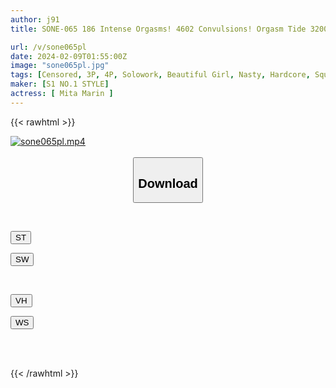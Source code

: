 ```yaml
---
author: j91
title: SONE-065 186 Intense Orgasms! 4602 Convulsions! Orgasm Tide 3200cc! Erotic And Super Cute Maru Mita Eros Awakening First Big Big Spasms Special

url: /v/sone065pl
date: 2024-02-09T01:55:00Z
image: "sone065pl.jpg"
tags: [Censored, 3P, 4P, Solowork, Beautiful Girl, Nasty, Hardcore, Squirting	]
maker: [S1 NO.1 STYLE]
actress: [ Mita Marin ]
---
```



{{< rawhtml >}}

<div class="video" data-videoid="mOJOM0ADXdIQ2y">
    <a href="javascript:;">
        <img src="/v/sone065pl/sone065pl.jpg" width="WIDTH" height="HEIGHT" alt="sone065pl.mp4" loading="lazy">
    </a>
</div>

<script type="text/javascript" src="https://j91.asia/asset/on-demand-st.js"></script>

<br>
  <link rel="stylesheet" href="https://j91.asia/asset/bs5.css">
  
  <center>
  <button class="btn btn-primary" type="button" data-bs-toggle="collapse" data-bs-target=".multi-collapse" aria-expanded="false" aria-controls="multiCollapseExample1 multiCollapseExample2"><h2>Download</h2></button></center>
</p>
<div class="row">
  <div class="col">
    <div class="collapse multi-collapse" id="multiCollapseExample1">
      <div class="card card-body">
	      	      <br>
<div class="buttons">  
<p><a href="https://streamtape.to/v/mOJOM0ADXdIQ2y" target="_blank"><button class="btn-hover color-3"><i class="fa fa-download"></i> ST</button></a></p>
<p><a href="https://flaswish.com/vzegbi5cg4r5" target="_blank"><button class="btn-hover color-2"><i class="fa fa-download"></i> SW</button></a></p></div>
    </div>
  </div>
</div>
  <div class="col">
    <div class="collapse multi-collapse" id="multiCollapseExample2">
      <div class="card card-body">
	      <br>
<div class="buttons">
<p><a href="javascript:;" target="_blank"><button class="btn-hover color-9"><i class="fa fa-download"></i> VH</button></a></p>
<p><a href="javascript:;" target="_blank"><button class="btn-hover color-8"><i class="fa fa-download"></i> WS</button></a></p></div>
<br><br>
      </div>
    </div>
  </div>
</div>

{{< /rawhtml >}}